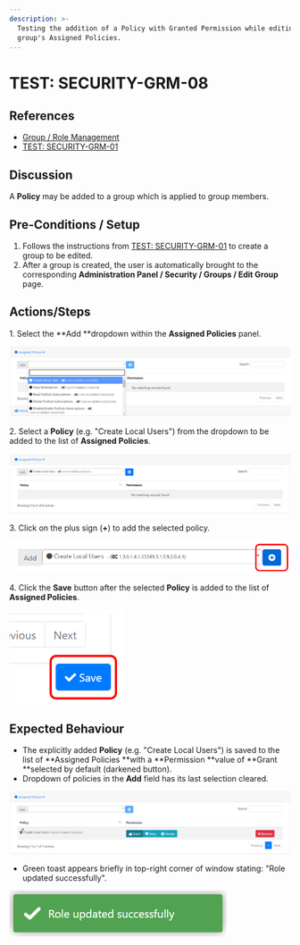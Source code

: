 ```yaml
---
description: >-
  Testing the addition of a Policy with Granted Permission while editing a
  group's Assigned Policies.
---
```


# TEST: SECURITY-GRM-08

## References

* [Group / Role Management](../../../../../../operations/system-administration/security-administration/group-role-management.md)
* [TEST: SECURITY-GRM-01](test-security-grm-01-1.md)

## Discussion

A **Policy** may be added to a group which is applied to group members.

## Pre-Conditions / Setup

1. Follows the instructions from [TEST: SECURITY-GRM-01](test-security-grm-01-1.md) to create a group to be edited.
2. After a group is created, the user is automatically brought to the corresponding **Administration Panel / Security / Groups / Edit Group** page.

## Actions/Steps

&#x20;1\. Select the **Add **dropdown within the **Assigned Policies** panel.

![](<../../../../../../.gitbook/assets/image (343).png>)

2\. Select a **Policy** (e.g. "Create Local Users") from the dropdown to be added to the list of **Assigned Policies**.

![](<../../../../../../.gitbook/assets/image (350).png>)

3\. Click on the plus sign (**+**) to add the selected policy.

![](<../../../../../../.gitbook/assets/image (383).png>)

4\. Click the **Save** button after the selected **Policy** is added to the list of **Assigned Policies**.

![](<../../../../../../.gitbook/assets/image (372).png>)

## Expected Behaviour

* The explicitly added **Policy** (e.g. "Create Local Users") is saved to the list of **Assigned Policies **with a **Permission **value of **Grant **selected by default (darkened button).
* Dropdown of policies in the **Add** field has its last selection cleared.

![](<../../../../../../.gitbook/assets/image (347).png>)

* Green toast appears briefly in top-right corner of window stating: "Role updated successfully".

![](<../../../../../../.gitbook/assets/image (378).png>)
